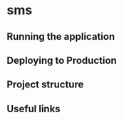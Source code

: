 # sms


## Running the application


## Deploying to Production


## Project structure


## Useful links


